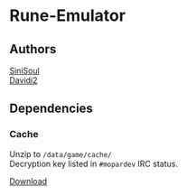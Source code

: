# Rune-Emulator

## Authors

[SiniSoul](https://www.moparscape.org/smf/index.php?action=profile;u=449007)  
[Davidi2](https://www.moparscape.org/smf/index.php?action=profile;u=324294)

## Dependencies

### Cache

Unzip to `/data/game/cache/`  
Decryption key listed in `#mopardev` IRC status.

[Download](https://mega.co.nz/#!YlNy2Yab) 


